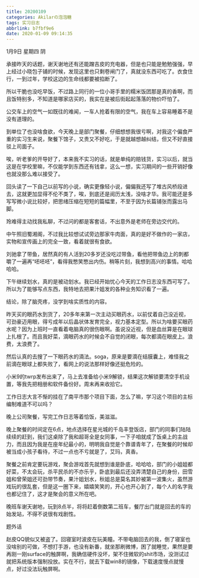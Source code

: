 ```yaml
---
title: 20200109
categories: Akilarの泡泡糖
tags: 实习日志
abbrlink: b7fbf9e6
date: 2020-01-09 09:14:35
---
```

1月9日 星期四 阴

承接昨天的话题，谢天谢地还有还能蹭吉皮的充电器，但是也只能是勉勉强强，早上经过小晓包子铺的时候，发现这里也只剩卷闸门了，真就没东西可吃了。衣食住行，一到过年，学校这边的生命线都要被掐断了。

所以干脆也没吃早饭，不过路上同行的一位小哥手里的糯米饭团那是真的香啊，而且饭特别多，不知道是哪家店买的，我实在是被后街起起落落的物价吓怕了。

公交车上的空气一如既往的难闻，一车人抢着有限的空气，我在车上容易睡着不是没有道理的。

到单位了也没啥食欲，今天晚上是部门聚餐，仔细想想我很亏啊，对我这个偏食严重的实习生来说，聚餐下馆子，又贵又不好吃，于是就越想越纠结，但又不好直接驳上司面子。

唉，听老爹的开导好了，本来我不实习的话，就是单纯的赔钱货，实习以后，就当这是在学校里嘛，不仅能学到东西还有钱拿，这么一想，实习期间的一些开销好像也就没那么难以接受了。

回头读了一下自己以前写的小说，确实更像轻小说，偏偏我还写了堆古风桥段进去，这就更加显得不伦不类了，唉，到底还是阅历太浅，没啥才华。我可能还是多写写微小说比较好，把思绪压缩在短短的篇幅里，不至于因为长篇铺张而露出马脚。

玲难得主动找我私聊，不过问的都是客套话，不出意外是老师在旁边交代的。

中午照旧蜀湘阁，不过我比较想试试旁边那家牛肉面，真的是好不做作的一家店，实物和宣传画上的完全一致，看着就很有食欲。

刘驰拿了带鱼，居然真的有人活到20多岁还没吃过带鱼，看他把带鱼边上的刺都嚼了一遍再“呸呸呸”，看得我憋笑憋出内伤。稍等片刻，我想到高兴的事情。哈哈哈哈。

下午继续划水，真的是被动划水。我已经开始忧心今天的工作日志没东西可写了。所以为了能够写点东西，我特地去把果汁姐发的各种业务知识看了一遍。

结论，除了脑壳疼，没学到啥实质性的内容。

昨天买的眼药水到货了，20多年来第一次主动买眼药水，以前仗着自己没近视，可劲豪迈用眼，得亏成年以后晶状体发育完全，视力基本定型。所以为啥要买眼药水呢？因为上班时一直看着电脑真的很伤眼啊。虽说没近视，但是血丝算是在眼球上扎根了。而且我好菜，滴眼药水的时候会不自觉的闭眼，每次都滴在眼皮上。浪费，太浪费了。

然后认真的去搜了一下眼药水的滴法。soga，原来是要滴在结膜囊上，难怪我之前滴在眼球上都失败了，看网上的说法那样好像还挺危险的。

小米9的twrp发布出来了，马上去准备给小米9解锁，结果这次解锁要清空手机设置，等我先把相册和软件备份好。周末再来收拾它。

工作日志大言不惭的挂在了南平市那个项目下面，怎么了嘛，学习这个项目的主标编制难道不可以吗？

晚上公司聚餐，写完工作日志等着恰饭，美滋滋。

晚上聚餐的时间定在6点，地点选择在星光城的千岛丰登饭店，部门的同事们陆陆续续的赶到，我们这桌除了我和超哥全是女同事，一下子咱就成了饭桌上的主战力，而且因为我是在座年纪最小的，明明我自觉是个靠谱青年了，在聚餐的时候却被当成小孩子看待，不过一点也不亏就是了，艾玛，真香。

聚餐之前肯定要玩游戏，聚会游戏首先就想到谁是卧底，哈哈哈，部门的小姐姐都好菜，不太会玩，杀平民杀的不亦乐乎，卧底到最后还没弄清楚自己的身份，田雪姐和曾荣姐还可劲带节奏，果汁姐划水，秋姐总是莫名其妙被第一波集火，虽然游戏玩的很乱套，但是这一圈下来，嬉嬉笑笑的，开心也开心到了，每个人的名字我也都记住了，这才是聚会的意义所在吧。

晚班车谢天谢地，玩到8点半，将将赶着倒数第二班车，餐厅出门就是回去的车的始发站，不得不说很有戏剧性。

题外话

赵皮QQ貌似又被盗了。回寝室时波皮在玩美瞳。不带电脑回去的我，倒了寝室也没啥别的可做，不想打手游，也没有新番，就坐那刷微博，困了就睡觉，果然是要再刚一刚surface的触屏啊，我确信硬件没坏，架不住微软的shit市场，没测试过就把系统版本强制投放。实在不行，就去下载win8的镜像，下载速度慢点就慢点，好过没法玩触屏啊。
